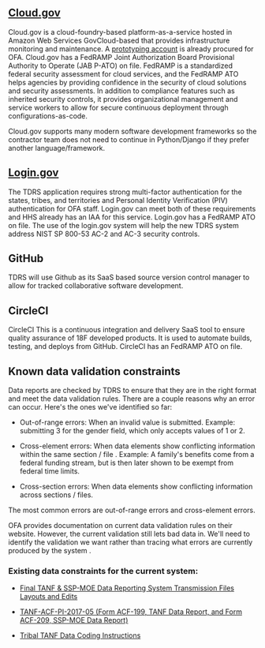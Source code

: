 ## [Cloud.gov](https://cloud.gov/)
Cloud.gov is a cloud-foundry-based platform-as-a-service hosted in Amazon Web Services GovCloud-based that provides infrastructure monitoring and maintenance. A [prototyping account](https://cloud.gov/pricing/) is already procured for OFA. Cloud.gov has a FedRAMP Joint Authorization Board Provisional Authority to Operate (JAB P-ATO) on file. FedRAMP is a standardized federal security assessment for cloud services, and the FedRAMP ATO helps agencies by providing confidence in the security of cloud solutions and security assessments. In addition to compliance features such as inherited security controls, it provides organizational management and service workers to allow for secure continuous deployment through configurations-as-code.

Cloud.gov supports many modern software development frameworks so the contractor team does not need to continue in Python/Django if they prefer another language/framework.

## [Login.gov](https://login.gov)
The TDRS application requires strong multi-factor authentication for the states, tribes, and territories and Personal Identity Verification (PIV) authentication for OFA staff. Login.gov can meet both of these requirements and HHS already has an IAA for this service. Login.gov has a FedRAMP ATO on file. The use of the login.gov system will help the new TDRS system address NIST SP 800-53 AC-2 and AC-3 security controls.


## GitHub
TDRS will use Github as its SaaS based source version control manager to allow for tracked collaborative software development.

## CircleCI
CircleCI This is a continuous integration and delivery SaaS tool to ensure quality assurance of 18F developed products. It is used to automate builds, testing, and deploys from GitHub. CircleCI has an FedRAMP ATO on file.

## Known data validation constraints
Data reports are checked by TDRS to ensure that they are in the right format and meet the data validation rules. There are a couple reasons why an error can occur. Here's the ones we've identified so far:

* Out-of-range errors: When an invalid value is submitted. Example: submitting 3 for the gender field, which only accepts values of 1 or 2.

* Cross-element errors: When data elements show conflicting information within the same section / file . Example: A family's benefits come from a federal funding stream, but is then later shown to be exempt from federal time limits.

* Cross-section errors: When data elements show conflicting information across sections / files.

The most common errors are out-of-range errors and cross-element errors.

OFA provides documentation on current data validation rules on their website. However, the current validation still lets bad data in. We'll need to identify the validation we want rather than tracing what errors are currently produced by the system .

### Existing data constraints for the current system:
* [Final TANF & SSP-MOE Data Reporting System Transmission Files Layouts and Edits](https://www.acf.hhs.gov/ofa/resource/tanf-acf-pi-2017-05)

* [TANF-ACF-PI-2017-05 (Form ACF-199, TANF Data Report, and Form ACF-209, SSP-MOE Data Report)](https://www.acf.hhs.gov/ofa/resource/tanfedit/index#transmission-file-header)

* [Tribal TANF Data Coding Instructions](https://www.acf.hhs.gov/ofa/resource/tribal-tanf-data-coding-instructions)
